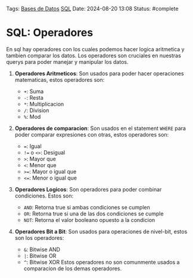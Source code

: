 Tags: [Bases de Datos](../Indexes/Bases%20de%20Datos.md)
[SQL](../Indexes/SQL.md) Date: 2024-08-20 13:08 Status: #complete

# SQL: Operadores

En sql hay operadores con los cuales podemos hacer logica aritmetica y tambien
comparar los datos. Los operadores son cruciales en nuestras querys para poder
manejar y manipular los datos.

1. **Operadores Aritmeticos**: Son usados para poder hacer operaciones
   matematicas, estos operadores son:
   - `+`: Suma
   - `-`: Resta
   - `*`: Multiplicacion
   - `/`: Division
   - `%`: Mod
2. **Operadores de comparacion**: Son usados en el statement `WHERE` para poder
   comparar expresiones con otras, estos operadores son:

   - `=`: Igual
   - `!=` o `<>`: Desigual
   - `>`: Mayor que
   - `<`: Menor que
   - `>=`: Mayor o igual que
   - `<=`: Menor o igual que

3. **Operadores Logicos**: Son operadores para poder combinar condiciones. Estos
   son:

   - `AND`: Retorna true si ambas condiciones se cumplen
   - `OR`: Retorna true si una de las dos condiciones se cumple
   - `NOT`: Retorna el valor booleano opuesto a la condicion

4. **Operadores Bit a Bit**: Son usados para operaciones de nivel-bit, estos son
   los operadores:
   - `&`: Bitwise AND
   - `|`: Bitwise OR
   - `^`: Bitwise XOR Estos operadores no son comunmente usados a comparacion de
     los demas operadores.
